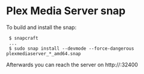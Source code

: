 Plex Media Server snap
======================

To build and install the snap:

```
 $ snapcraft
 ...
 $ sudo snap install --devmode --force-dangerous plexmediaserver_*_amd64.snap
```

Afterwards you can reach the server on http://<your host IP address>:32400
